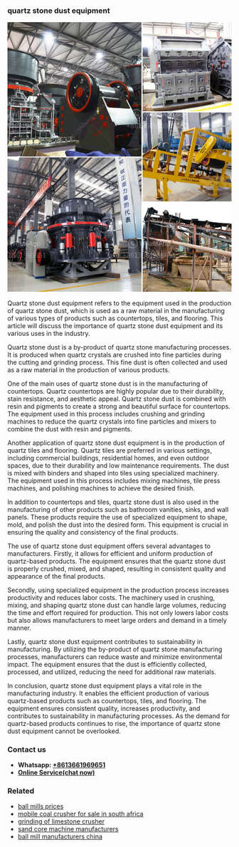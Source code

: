 <h3>quartz stone dust equipment</h3><img src='1702950375.jpg' alt=''><p>Quartz stone dust equipment refers to the equipment used in the production of quartz stone dust, which is used as a raw material in the manufacturing of various types of products such as countertops, tiles, and flooring. This article will discuss the importance of quartz stone dust equipment and its various uses in the industry.</p><p>Quartz stone dust is a by-product of quartz stone manufacturing processes. It is produced when quartz crystals are crushed into fine particles during the cutting and grinding process. This fine dust is often collected and used as a raw material in the production of various products.</p><p>One of the main uses of quartz stone dust is in the manufacturing of countertops. Quartz countertops are highly popular due to their durability, stain resistance, and aesthetic appeal. Quartz stone dust is combined with resin and pigments to create a strong and beautiful surface for countertops. The equipment used in this process includes crushing and grinding machines to reduce the quartz crystals into fine particles and mixers to combine the dust with resin and pigments.</p><p>Another application of quartz stone dust equipment is in the production of quartz tiles and flooring. Quartz tiles are preferred in various settings, including commercial buildings, residential homes, and even outdoor spaces, due to their durability and low maintenance requirements. The dust is mixed with binders and shaped into tiles using specialized machinery. The equipment used in this process includes mixing machines, tile press machines, and polishing machines to achieve the desired finish.</p><p>In addition to countertops and tiles, quartz stone dust is also used in the manufacturing of other products such as bathroom vanities, sinks, and wall panels. These products require the use of specialized equipment to shape, mold, and polish the dust into the desired form. This equipment is crucial in ensuring the quality and consistency of the final products.</p><p>The use of quartz stone dust equipment offers several advantages to manufacturers. Firstly, it allows for efficient and uniform production of quartz-based products. The equipment ensures that the quartz stone dust is properly crushed, mixed, and shaped, resulting in consistent quality and appearance of the final products.</p><p>Secondly, using specialized equipment in the production process increases productivity and reduces labor costs. The machinery used in crushing, mixing, and shaping quartz stone dust can handle large volumes, reducing the time and effort required for production. This not only lowers labor costs but also allows manufacturers to meet large orders and demand in a timely manner.</p><p>Lastly, quartz stone dust equipment contributes to sustainability in manufacturing. By utilizing the by-product of quartz stone manufacturing processes, manufacturers can reduce waste and minimize environmental impact. The equipment ensures that the dust is efficiently collected, processed, and utilized, reducing the need for additional raw materials.</p><p>In conclusion, quartz stone dust equipment plays a vital role in the manufacturing industry. It enables the efficient production of various quartz-based products such as countertops, tiles, and flooring. The equipment ensures consistent quality, increases productivity, and contributes to sustainability in manufacturing processes. As the demand for quartz-based products continues to rise, the importance of quartz stone dust equipment cannot be overlooked.</p><h3>Contact us</h3><ul><li><strong>Whatsapp:&nbsp;<a href="https://wa.me/8613661969651">+8613661969651</a></strong></li><li><a href="https://swt.shibang-china.com/?git&amp;zhl&amp;quartz stone dust equipment"><strong>Online Service(chat now)</strong></a></li></ul><h3>Related</h3><ul><li><a href='ball mills prices.md'>ball mills prices</a></li><li><a href='mobile coal crusher for sale in south africa.md'>mobile coal crusher for sale in south africa</a></li><li><a href='grinding of limestone crusher.md'>grinding of limestone crusher</a></li><li><a href='sand core machine manufacturers.md'>sand core machine manufacturers</a></li><li><a href='ball mill manufacturers china.md'>ball mill manufacturers china</a></li></ul>